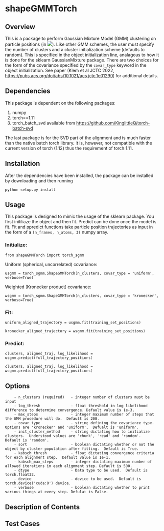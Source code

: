 # shapeGMMTorch

## Overview

This is a package to perform Gaussian Mixture Model (GMM) clustering on particle positions (in <img src="https://render.githubusercontent.com/render/math?math=\mathbb{R}^3">). Like other GMM schemes, the user must specify the number of clusters and a cluster initialization scheme (defaults to random).  This is specified in the object initialization line, analagous to how it is done for the sklearn GaussianMixture package.  There are two choices for the form of the covariance  specified by the `covar_type` keyword in the object initialization.  See paper (Klem et al JCTC 2022, https://pubs.acs.org/doi/abs/10.1021/acs.jctc.1c01290) for additional details.

## Dependencies

This package is dependent on the following packages:

1. numpy
2. torch==1.11
3. torch_batch_svd  available from https://github.com/KinglittleQ/torch-batch-svd

The last package is for the SVD part of the alignment and is much faster than the native batch torch library.  It is, however, not compatible with the current version of torch (1.12) thus the requirement of torch 1.11.

## Installation

After the dependencies have been installed, the package can be installed by downloading and then running

`python setup.py install`

## Usage 

This package is designed to mimic the usage of the sklearn package.  You first initiliaze the object and then fit.  Predict can be done once the model is fit.  Fit and ppredict functions take particle position trajectories as input in the form of a `(n_frames, n_atoms, 3)` numpy array.

### Initialize:

`from shapeGMMTorch import torch_sgmm`

Uniform (spherical, uncorrelated) covariance:

`usgmm = torch_sgmm.ShapeGMMTorch(n_clusters, covar_type = 'uniform', verbose=True)`

Weighted (Kronecker product) covariance:

`wsgmm = torch_sgmm.ShapeGMMTorch(n_clusters, covar_type = 'kronecker', verbose=True)`

### Fit:

`uniform_aligned_trajectory = usgmm.fit(training_set_positions)`

`kronecker_aligned_trajectory = wsgmm.fit(training_set_positions)`

### Predict:


`clusters, aligned_traj, log_likelihood = usgmm.predict(full_trajectory_positions)`

`clusters, aligned_traj, log_likelihood = wsgmm.predict(full_trajectory_positions)`

## Options

        - n_clusters (required)   - integer number of clusters must be input
        - log_thresh              - float threshold in log likelihood difference to determine convergence. Default value is 1e-3.
        - max_steps               - integer maximum number of steps that the GMM procedure will do.  Default is 200.
        - covar_type              - string defining the covariance type.  Options are 'kronecker' and 'uniform'.  Defualt is 'uniform'.
        - init_cluster_method     - string dictating how to initialize clusters.  Understood values are 'chunk', 'read' and 'random'.  Default is 'random'.
        - sort                    - boolean dictating whether or not the object by cluster population after fitting.  Default is True.
        - kabsch_thresh           - float dictating convergence criteria for each alignment step.  Default value is 1e-1.
        - kabsch_max_steps        - integer dictating maximum number of allowed iterations in each alignment step. Default is 500.
        - dtype                   - Data type to be used.  Default is torch.float32.
        - device                  - device to be used.  Default is torch.device('cuda:0') device.
        - verbose                 - boolean dictating whether to print various things at every step. Defulat is False.

## Description of Contents

## Test Cases

